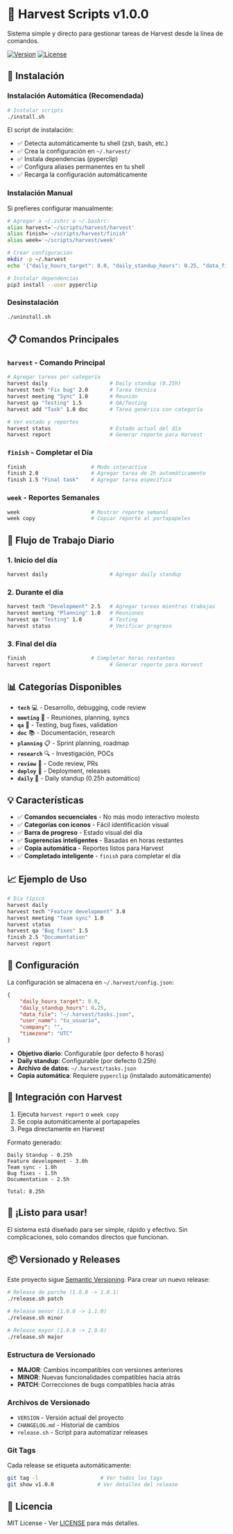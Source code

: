 # 🌾 Harvest Scripts v1.0.0

Sistema simple y directo para gestionar tareas de Harvest desde la línea de comandos.

[![Version](https://img.shields.io/badge/version-1.0.0-blue.svg)](VERSION)
[![License](https://img.shields.io/badge/license-MIT-green.svg)](LICENSE)

## 🚀 Instalación

### Instalación Automática (Recomendada)

```bash
# Instalar scripts
./install.sh
```

El script de instalación:
- ✅ Detecta automáticamente tu shell (zsh, bash, etc.)
- ✅ Crea la configuración en `~/.harvest/`
- ✅ Instala dependencias (pyperclip)
- ✅ Configura aliases permanentes en tu shell
- ✅ Recarga la configuración automáticamente

### Instalación Manual

Si prefieres configurar manualmente:

```bash
# Agregar a ~/.zshrc o ~/.bashrc:
alias harvest='~/scripts/harvest/harvest'
alias finish='~/scripts/harvest/finish'
alias week='~/scripts/harvest/week'

# Crear configuración
mkdir -p ~/.harvest
echo '{"daily_hours_target": 8.0, "daily_standup_hours": 0.25, "data_file": "~/.harvest/tasks.json"}' > ~/.harvest/config.json

# Instalar dependencias
pip3 install --user pyperclip
```

### Desinstalación

```bash
./uninstall.sh
```

## 📋 Comandos Principales

### `harvest` - Comando Principal
```bash
# Agregar tareas por categoría
harvest daily                    # Daily standup (0.25h)
harvest tech "Fix bug" 2.0       # Tarea técnica
harvest meeting "Sync" 1.0       # Reunión
harvest qa "Testing" 1.5         # QA/Testing
harvest add "Task" 1.0 doc       # Tarea genérica con categoría

# Ver estado y reportes
harvest status                   # Estado actual del día
harvest report                   # Generar reporte para Harvest
```

### `finish` - Completar el Día
```bash
finish                     # Modo interactivo
finish 2.0                 # Agregar tarea de 2h automáticamente
finish 1.5 "Final task"    # Agregar tarea específica
```

### `week` - Reportes Semanales
```bash
week                       # Mostrar reporte semanal
week copy                  # Copiar reporte al portapapeles
```

## 🎯 Flujo de Trabajo Diario

### 1. Inicio del día
```bash
harvest daily                    # Agregar daily standup
```

### 2. Durante el día
```bash
harvest tech "Development" 2.5   # Agregar tareas mientras trabajas
harvest meeting "Planning" 1.0   # Reuniones
harvest qa "Testing" 1.0         # Testing
harvest status                   # Verificar progreso
```

### 3. Final del día
```bash
finish                     # Completar horas restantes
harvest report                   # Generar reporte para Harvest
```

## 📊 Categorías Disponibles

- **`tech`** 💻 - Desarrollo, debugging, code review
- **`meeting`** 🤝 - Reuniones, planning, syncs
- **`qa`** 🧪 - Testing, bug fixes, validation
- **`doc`** 📚 - Documentación, research
- **`planning`** 📋 - Sprint planning, roadmap
- **`research`** 🔍 - Investigación, POCs
- **`review`** 👀 - Code review, PRs
- **`deploy`** 🚀 - Deployment, releases
- **`daily`** 📢 - Daily standup (0.25h automático)

## 💡 Características

- ✅ **Comandos secuenciales** - No más modo interactivo molesto
- ✅ **Categorías con iconos** - Fácil identificación visual
- ✅ **Barra de progreso** - Estado visual del día
- ✅ **Sugerencias inteligentes** - Basadas en horas restantes
- ✅ **Copia automática** - Reportes listos para Harvest
- ✅ **Completado inteligente** - `finish` para completar el día

## 📈 Ejemplo de Uso

```bash
# Día típico
harvest daily
harvest tech "Feature development" 3.0
harvest meeting "Team sync" 1.0
harvest status
harvest qa "Bug fixes" 1.5
finish 2.5 "Documentation"
harvest report
```

## 🔧 Configuración

La configuración se almacena en `~/.harvest/config.json`:

```json
{
    "daily_hours_target": 8.0,
    "daily_standup_hours": 0.25,
    "data_file": "~/.harvest/tasks.json",
    "user_name": "tu_usuario",
    "company": "",
    "timezone": "UTC"
}
```

- **Objetivo diario**: Configurable (por defecto 8 horas)
- **Daily standup**: Configurable (por defecto 0.25h)
- **Archivo de datos**: `~/.harvest/tasks.json`
- **Copia automática**: Requiere `pyperclip` (instalado automáticamente)

## 📱 Integración con Harvest

1. Ejecuta `harvest report` o `week copy`
2. Se copia automáticamente al portapapeles
3. Pega directamente en Harvest

Formato generado:
```
Daily Standup - 0.25h
Feature development - 3.0h
Team sync - 1.0h
Bug fixes - 1.5h
Documentation - 2.5h

Total: 8.25h
```

## 🎉 ¡Listo para usar!

El sistema está diseñado para ser simple, rápido y efectivo. Sin complicaciones, solo comandos directos que funcionan.

## 📦 Versionado y Releases

Este proyecto sigue [Semantic Versioning](https://semver.org/). Para crear un nuevo release:

```bash
# Release de parche (1.0.0 -> 1.0.1)
./release.sh patch

# Release menor (1.0.0 -> 1.1.0)
./release.sh minor

# Release mayor (1.0.0 -> 2.0.0)
./release.sh major
```

### Estructura de Versionado

- **MAJOR**: Cambios incompatibles con versiones anteriores
- **MINOR**: Nuevas funcionalidades compatibles hacia atrás
- **PATCH**: Correcciones de bugs compatibles hacia atrás

### Archivos de Versionado

- `VERSION` - Versión actual del proyecto
- `CHANGELOG.md` - Historial de cambios
- `release.sh` - Script para automatizar releases

### Git Tags

Cada release se etiqueta automáticamente:
```bash
git tag -l                    # Ver todos los tags
git show v1.0.0              # Ver detalles del release
```

## 📄 Licencia

MIT License - Ver [LICENSE](LICENSE) para más detalles. 